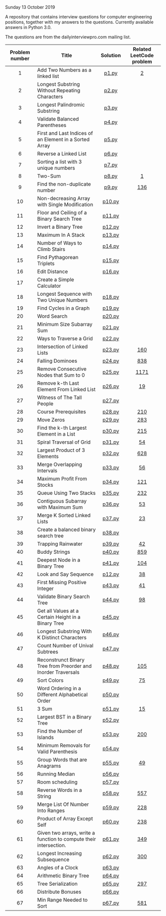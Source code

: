 Sunday 13 October 2019

A repository that contains interview questions for computer
engineering positions, together with my answers to the
questions. Currently available answers in Python 3.0.

The questions are from the dailyinterviewpro.com mailing
list.

| Problem number | Title | Solution | Related LeetCode problem |
|:--------------:|-------|:--------:|:------------------------:|
|1| Add Two Numbers as a linked list|[p1.py](https://github.com/zois-tasoulas/DailyInterviewPro/blob/master/p1/p1.py)|[2](https://leetcode.com/problems/add-two-numbers/)|
|2| Longest Substring Without Repeating Characters |[p2.py](https://github.com/zois-tasoulas/DailyInterviewPro/blob/master/p2/p2.py)|[]()|
|3| Longest Palindromic Substring |[p3.py](https://github.com/zois-tasoulas/DailyInterviewPro/blob/master/p3/p3.py)|[]()|
|4| Validate Balanced Parentheses |[p4.py](https://github.com/zois-tasoulas/DailyInterviewPro/blob/master/p4/p4.py)|[]()|
|5| First and Last Indices of an Element in a Sorted Array |[p5.py](https://github.com/zois-tasoulas/DailyInterviewPro/blob/master/p5/p5.py)|[]()|
|6| Reverse a Linked List |[p6.py](https://github.com/zois-tasoulas/DailyInterviewPro/blob/master/p6/p6.py)|[]()|
|7| Sorting a list with 3 unique numbers |[p7.py](https://github.com/zois-tasoulas/DailyInterviewPro/blob/master/p7/p7.py)|[]()|
|8| Two-Sum |[p8.py](https://github.com/zois-tasoulas/DailyInterviewPro/blob/master/p8/p8.py)|[1](https://leetcode.com/problems/two-sum/)|
|9| Find the non-duplicate number |[p9.py](https://github.com/zois-tasoulas/DailyInterviewPro/blob/master/p9/p9.py)|[136](https://leetcode.com/problems/single-number/)|
|10| Non-decreasing Array with Single Modification |[p10.py](https://github.com/zois-tasoulas/DailyInterviewPro/blob/master/p10/p10.py)|[]()|
|11| Floor and Ceiling of a Binary Search Tree |[p11.py](https://github.com/zois-tasoulas/DailyInterviewPro/blob/master/p11/p11.py)|[]()|
|12| Invert a Binary Tree |[p12.py](https://github.com/zois-tasoulas/DailyInterviewPro/blob/master/p12/p12.py)|[]()|
|13| Maximum In A Stack |[p13.py](https://github.com/zois-tasoulas/DailyInterviewPro/blob/master/p13/p13.py)|[]()|
|14| Number of Ways to Climb Stairs |[p14.py](https://github.com/zois-tasoulas/DailyInterviewPro/blob/master/p14/p14.py)|[]()|
|15| Find Pythagorean Triplets |[p15.py](https://github.com/zois-tasoulas/DailyInterviewPro/blob/master/p15/p15.py)|[]()|
|16| Edit Distance |[p16.py](https://github.com/zois-tasoulas/DailyInterviewPro/blob/master/p16/p16.py)|[]()|
|17| Create a Simple Calculator |[]()|[]()|
|18| Longest Sequence with Two Unique Numbers |[p18.py](https://github.com/zois-tasoulas/DailyInterviewPro/blob/master/p18/p18.py)|[]()|
|19| Find Cycles in a Graph |[p19.py](https://github.com/zois-tasoulas/DailyInterviewPro/blob/master/p19/p19.py)|[]()|
|20| Word Search |[p20.py](https://github.com/zois-tasoulas/DailyInterviewPro/blob/master/p20/p20.py)|[]()|
|21| Minimum Size Subarray Sum |[p21.py](https://github.com/zois-tasoulas/DailyInterviewPro/blob/master/p21/p21.py)|[]()|
|22| Ways to Traverse a Grid |[p22.py](https://github.com/zois-tasoulas/DailyInterviewPro/blob/master/p22/p22.py)|[]()|
|23| Intersection of Linked Lists |[p23.py](https://github.com/zois-tasoulas/DailyInterviewPro/blob/master/p23/p23.py)|[160](https://leetcode.com/problems/intersection-of-two-linked-lists/)|
|24| Falling Dominoes |[p24.py](https://github.com/zois-tasoulas/DailyInterviewPro/blob/master/p24/p24.py)|[838](https://leetcode.com/problems/push-dominoes/)|
|25| Remove Consecutive Nodes that Sum to 0 |[p25.py](https://github.com/zois-tasoulas/DailyInterviewPro/blob/master/p25/p25.py)|[1171](https://leetcode.com/problems/remove-zero-sum-consecutive-nodes-from-linked-list/)|
|26| Remove k-th Last Element From Linked List |[p26.py](https://github.com/zois-tasoulas/DailyInterviewPro/blob/master/p26/p26.py)|[19](https://leetcode.com/problems/remove-nth-node-from-end-of-list/)|
|27| Witness of The Tall People |[p27.py](https://github.com/zois-tasoulas/DailyInterviewPro/blob/master/p27/p27.py)|[]()|
|28| Course Prerequisites |[p28.py](https://github.com/zois-tasoulas/DailyInterviewPro/blob/master/p28/p28.py)|[210](https://leetcode.com/problems/course-schedule-ii/)|
|29| Move Zeros |[p29.py](https://github.com/zois-tasoulas/DailyInterviewPro/blob/master/p29/p29.py)|[283](https://leetcode.com/problems/move-zeroes/)|
|30| Find the k-th Largest Element in a List |[p30.py](https://github.com/zois-tasoulas/DailyInterviewPro/blob/master/p30/p30.py)|[215](https://leetcode.com/problems/kth-largest-element-in-an-array/)|
|31| Spiral Traversal of Grid |[p31.py](https://github.com/zois-tasoulas/DailyInterviewPro/blob/master/p31/p31.py)|[54](https://leetcode.com/problems/spiral-matrix/)|
|32| Largest Product of 3 Elements |[p32.py](https://github.com/zois-tasoulas/DailyInterviewPro/blob/master/p32/p32.py)|[628](https://leetcode.com/problems/maximum-product-of-three-numbers/)|
|33| Merge Overlapping Intervals |[p33.py](https://github.com/zois-tasoulas/DailyInterviewPro/blob/master/p33/p33.py)|[56](https://leetcode.com/problems/merge-intervals/)|
|34| Maximum Profit From Stocks |[p34.py](https://github.com/zois-tasoulas/DailyInterviewPro/blob/master/p34/p34.py)|[121](https://leetcode.com/problems/best-time-to-buy-and-sell-stock/)|
|35| Queue Using Two Stacks |[p35.py](https://github.com/zois-tasoulas/DailyInterviewPro/blob/master/p35/p35.py)|[232](https://leetcode.com/problems/implement-queue-using-stacks/)|
|36| Contiguous Subarray with Maximum Sum |[p36.py](https://github.com/zois-tasoulas/DailyInterviewPro/blob/master/p36/p36.py)|[53](https://leetcode.com/problems/maximum-subarray/)|
|37| Merge K Sorted Linked Lists |[p37.py](https://github.com/zois-tasoulas/DailyInterviewPro/blob/master/p37/p37.py)|[23](https://leetcode.com/problems/merge-k-sorted-lists/)|
|38| Create a balanced binary search tree |[p38.py](https://github.com/zois-tasoulas/DailyInterviewPro/blob/master/p38/p38.py)|[]()|
|39| Trapping Rainwater |[p39.py](https://github.com/zois-tasoulas/DailyInterviewPro/blob/master/p39/p39.py)|[42](https://leetcode.com/problems/trapping-rain-water/)|
|40| Buddy Strings |[p40.py](https://github.com/zois-tasoulas/DailyInterviewPro/blob/master/p40/p40.py)|[859](https://leetcode.com/problems/buddy-strings/)|
|41| Deepest Node in a Binary Tree |[p41.py](https://github.com/zois-tasoulas/DailyInterviewPro/blob/master/p41/p41.py)|[104](https://leetcode.com/problems/maximum-depth-of-binary-tree/)|
|42| Look and Say Sequence |[p12.py](https://github.com/zois-tasoulas/DailyInterviewPro/blob/master/p42/p42.py)|[38](https://leetcode.com/problems/count-and-say/)|
|43| First Missing Positive Integer |[p43.py](https://github.com/zois-tasoulas/DailyInterviewPro/blob/master/p43/p43.py)|[41](https://leetcode.com/problems/first-missing-positive/)|
|44| Validate Binary Search Tree |[p44.py](https://github.com/zois-tasoulas/DailyInterviewPro/blob/master/p44/p44.py)|[98](https://leetcode.com/problems/validate-binary-search-tree/)|
|45| Get all Values at a Certain Height in a Binary Tree |[p45.py](https://github.com/zois-tasoulas/DailyInterviewPro/blob/master/p45/p45.py)|[]()|
|46| Longest Substring With K Distinct Characters |[p46.py](https://github.com/zois-tasoulas/DailyInterviewPro/blob/master/p46/p46.py)|[]()|
|47| Count Number of Unival Subtrees |[p47.py](https://github.com/zois-tasoulas/DailyInterviewPro/blob/master/p47/p47.py)|[]()|
|48| Reconstrunct Binary Tree from Preorder and Inorder Traversals |[p48.py](https://github.com/zois-tasoulas/DailyInterviewPro/blob/master/p48/p48.py)|[105](https://leetcode.com/problems/construct-binary-tree-from-preorder-and-inorder-traversal/)|
|49| Sort Colors |[p49.py](https://github.com/zois-tasoulas/DailyInterviewPro/blob/master/p49/p49.py)|[75](https://leetcode.com/problems/sort-colors/)|
|50| Word Ordering in a Different Alphabetical Order |[p50.py](https://github.com/zois-tasoulas/DailyInterviewPro/blob/master/p50/p50.py)|[]()|
|51| 3 Sum |[p51.py](https://github.com/zois-tasoulas/DailyInterviewPro/blob/master/p51/p51.py)|[15](https://leetcode.com/problems/3sum/)|
|52| Largest BST in a Binary Tree |[p52.py](https://github.com/zois-tasoulas/DailyInterviewPro/blob/master/p52/p52.py)|[]()|
|53| Find the Number of Islands |[p53.py](https://github.com/zois-tasoulas/DailyInterviewPro/blob/master/p53/p53.py)|[200](https://leetcode.com/problems/number-of-islands/)|
|54| Minimum Removals for Valid Parenthesis |[p54.py](https://github.com/zois-tasoulas/DailyInterviewPro/blob/master/p54/p54.py)|[]()|
|55| Group Words that are Anagrams |[p55.py](https://github.com/zois-tasoulas/DailyInterviewPro/blob/master/p55/p55.py)|[49](https://leetcode.com/problems/group-anagrams/)|
|56| Running Median |[p56.py](https://github.com/zois-tasoulas/DailyInterviewPro/blob/master/p56/p56.py)|[]()|
|57| Room scheduling |[p57.py](https://github.com/zois-tasoulas/DailyInterviewPro/blob/master/p57/p57.py)|[]()|
|58| Reverse Words in a String |[p58.py](https://github.com/zois-tasoulas/DailyInterviewPro/blob/master/p58/p58.py)|[557](https://leetcode.com/problems/reverse-words-in-a-string-iii/)|
|59| Merge List Of Number Into Ranges |[p59.py](https://github.com/zois-tasoulas/DailyInterviewPro/blob/master/p59/p59.py)|[228](https://leetcode.com/problems/summary-ranges/)|
|60| Product of Array Except Self |[p60.py](https://github.com/zois-tasoulas/DailyInterviewPro/blob/master/p60/p60.py)|[238](https://leetcode.com/problems/product-of-array-except-self/)|
|61| Given two arrays, write a function to compute their intersection. |[p61.py](https://github.com/zois-tasoulas/DailyInterviewPro/blob/master/p61/p61.py)|[349](https://leetcode.com/problems/intersection-of-two-arrays/)|
|62| Longest Increasing Subsequence |[p62.py](https://github.com/zois-tasoulas/DailyInterviewPro/blob/master/p62/p62.py)|[300](https://leetcode.com/problems/longest-increasing-subsequence/)|
|63| Angles of a Clock |[p63.py](https://github.com/zois-tasoulas/DailyInterviewPro/blob/master/p63/p63.py)|[]()|
|64| Arithmetic Binary Tree |[p64.py](https://github.com/zois-tasoulas/DailyInterviewPro/blob/master/p64/p64.py)|[]()|
|65| Tree Serialization |[p65.py](https://github.com/zois-tasoulas/DailyInterviewPro/blob/master/p65/p65.py)|[297](https://leetcode.com/problems/serialize-and-deserialize-binary-tree/)|
|66| Distribute Bonuses |[p66.py](https://github.com/zois-tasoulas/DailyInterviewPro/blob/master/p66/p66.py)|[]()|
|67| Min Range Needed to Sort |[p67.py](https://github.com/zois-tasoulas/DailyInterviewPro/blob/master/p67/p67.py)|[581](https://leetcode.com/problems/shortest-unsorted-continuous-subarray/)|
